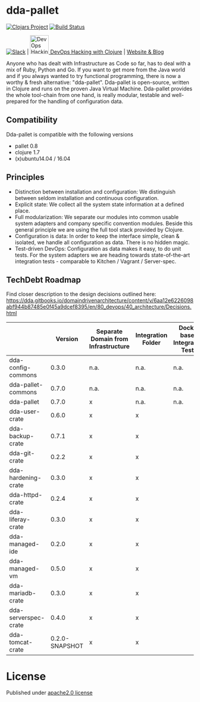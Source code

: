 # dda-pallet
[![Clojars Project](https://img.shields.io/clojars/v/dda/dda-pallet.svg)](https://clojars.org/dda/dda-pallet)
[![Build Status](https://travis-ci.org/DomainDrivenArchitecture/dda-pallet.svg?branch=master)](https://travis-ci.org/DomainDrivenArchitecture/dda-pallet)

[![Slack](https://img.shields.io/badge/chat-clojurians-green.svg?style=flat)](https://clojurians.slack.com/messages/#dda-pallet/) | [<img src="https://domaindrivenarchitecture.org/img/meetup.svg" width=50 alt="DevOps Hacking with Clojure Meetup"> DevOps Hacking with Clojure](https://www.meetup.com/de-DE/preview/dda-pallet-DevOps-Hacking-with-Clojure) | [Website & Blog](https://domaindrivenarchitecture.org)

Anyone who has dealt with Infrastructure as Code so far, has to deal with a mix of Ruby, Python and Go. If you want to get more from the Java world and if you always wanted to try functional programming, there is now a worthy & fresh alternative: "dda-pallet". Dda-pallet is open-source, written in Clojure and runs on the proven Java Virtual Machine.
Dda-pallet provides the whole tool-chain from one hand, is really modular, testable and well-prepared for the handling of configuration data.

## Compatibility
Dda-pallet is compatible with the following versions
 * pallet 0.8
 * clojure 1.7
 * (x)ubuntu14.04 / 16.04

## Principles
 * Distinction between installation and configuration: We distinguish between seldom installation and continuous configuration.
 * Explicit state: We collect all the system state information at a defined place.
 * Full modularization: We separate our modules into common usable system adapters and company specific convention modules. Beside this general principle we are using the full tool stack provided by Clojure.
 * Configuration is data: In order to keep the interface simple, clean & isolated, we handle all configuration as data. There is no hidden magic.
 * Test-driven DevOps: Configuration as data makes it easy, to do unit tests. For the system adapters we are heading towards state-of-the-art integration tests - comparable to Kitchen / Vagrant / Server-spec.

## TechDebt Roadmap

Find closer description to the design decisions outlined here: https://dda.gitbooks.io/domaindrivenarchitecture/content/v/6aa12e6226098abf944b87485e0f45a9dcef8395/en/80_devops/40_architecture/Decisions.html

| | Version | Separate Domain from Infrastructure | Integration Folder | Docker based Integration Tests | Unit Tests for Domain | Boundaries | Input / Output Spec | Short Package | Composition over API | Group-based Configuration | Use dda-pallet aws/existing | Use app layer | DDD ns layout | CI | fat-folder | sozial links | SecretResolving |
| --- | --- |  --- | --- | --- | --- | --- |--- | --- | --- | --- | --- | --- | --- | --- | --- | --- | --- |
| dda-config-commons  | 0.3.0 |n.a.|n.a.|n.a.|  | x | x | x | n.a | n.a | n.a. | n.a. | n.a. | x | x | x | n.a. |
| dda-pallet-commons  | 0.7.0 |n.a.|n.a.|n.a.|  | x | x | x | n.a | n.a | n.a. | n.a. | n.a. | x | x | x | n.a. |
| dda-pallet          | 0.7.0 | x |n.a.|n.a.| x |  | x | x | x | x | x | x | x | x | x | x | n.a. |
| dda-user-crate      | 0.6.0 | x | x |  | x | x | x | x | x | x | x | x | x | x |  |  |  |
| dda-backup-crate    | 0.7.1 | x | x |  | x | x | x | x | x | x | x | x | x | x | x | x |  |
| dda-git-crate       | 0.2.2 | x | x |  | x | x | x | x | x | x | x | x | x | x | x | x | x |
| dda-hardening-crate | 0.3.0 | x | x |  |  | x | x | x | x | x | x |  | x | x |  |  |  |
| dda-httpd-crate     | 0.2.4 | x | x |  | x | x | x | x | x | x | x | x | x | x |  | x |  |
| dda-liferay-crate   | 0.3.0 | x | x |  | x | x | x | x | x | x | x | x | x | x | x | x | x |
| dda-managed-ide     | 0.2.0 | x | x |  | x | x | x | x | x | x | x | x | x | x | x | x | x |
| dda-managed-vm      | 0.5.0 | x | x |  | x | x | x | x | x | x | x | x | x | x | x | x | x |
| dda-mariadb-crate   | 0.3.0 | x | x |  |  | x | x | x | x | x | x | x | x | x | x | x | x |
| dda-serverspec-crate| 0.4.0 | x | x |   | x | x | x | x | x | x | x | x | x | x | x | x |  |
| dda-tomcat-crate| 0.2.0-SNAPSHOT | x | x |  | x  | x | x | x | x | x | x | x | x | x |  |  |  |

# License
Published under [apache2.0 license](LICENSE.md)
